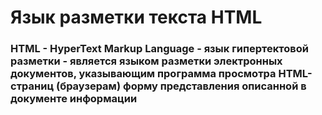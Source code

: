 <h1>
  Язык разметки текста HTML
</h1>
<h3>
  HTML - HyperText Markup Language - язык гипертектовой разметки - является языком разметки электронных документов, указывающим программа просмотра HTML-страниц (браузерам) форму представления описанной в документе информации
  
</h3>
